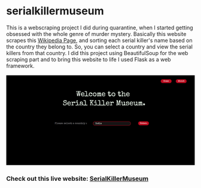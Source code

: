 # serialkillermuseum
This is a webscraping project I did during quarantine, when I started getting obsessed with the whole genre of murder mystery. Basically this website scrapes this [Wikipedia Page](https://en.wikipedia.org/wiki/List_of_serial_killers_by_country), and sorting each serial killer's name based on the country they belong to. So, you can select a country and view the serial killers from that country. I did this project using BeautifulSoup for the web scraping part and to bring this website to life I used Flask as a web framework. </br>
</br>
![Website Screenshot](https://github.com/LasithaE/serialkillermuseum/blob/master/serialkillermuseum.PNG)</br>
### Check out this live website: [SerialKillerMuseum](https://serialkillermuseum.herokuapp.com/)</br>
